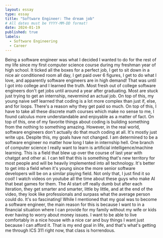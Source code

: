 ```yaml
---
layout: essay
type: essay
title: "Software Engineer: The dream job"
# All dates must be YYYY-MM-DD format!
date: 2024-01-19
published: true
labels:
  - Software Engineering
  - Career
---
```


  Being a software engineer was what I decided I wanted to do for the rest of my life since my first computer science course during my freshman year of high school. It ticked all the boxes for a perfect job, I get to sit down in a nice air conditioned room all day, I get paid over 6 figures, I get to do what I love, and apparently software engineers are in high demand! That was until I got into college and I learned the truth. Most fresh out of college software engineers don't get jobs until around a year after graduating. Most are stuck just trying to get an internship, nevermind an actual job. On top of this, my young naive self learned that coding is a lot more complex than just if, else, and for loops. There's a reason why they get paid so much. On top of this, I have to take all these discrete math courses which make no sense to me, I found calculus more understandable and enjoyable as a matter of fact. On top of this, one of my favorite things about coding is building something from the nothing to something amazing. However, in the real world, software engineers don't actually do that much coding at all. It's mostly just write ups. Despite this, my goals have not changed. I am determined to be a software engineer no matter how long I take in internship hell. 
  One branch of computer science I really want to learn is artificial intelligence/machine learning. This is a field that blew up over the course of last year with chatgpt and other ai. I can tell that this is something that's new territory for most people and will be heavily implemented into all technology. It's better to get into a field when it's young since the more senior software developers will be on a similar playing field. Not only that, I just find it so cool! I watch videos on youtube all the time about these guys who make AI that beat games for them. The AI start off really dumb but after each iteration, they get smarter and smarter, little by little, and at the end of the video, they look like professionals and surpass what the average person could do. It's so fascinating!
  While I mentioned that my goal was to become a software engineer, the main reason for this is because I want to in a financial situation where I can provide for my family without my wife or kids ever having to worry about money issues. I want to be able to live comfortably in a nice house with a nice car and buy things I want just because I can afford it. That is my end goal in life, and that's what's getting me through ICS 311 right now, that class is horrendous. 
